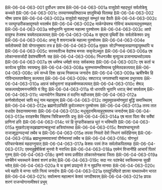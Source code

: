 BR-06-04-063-001  दुर्योधन उवाच
BR-06-04-063-001a वासुदेवो महद्भूतं सर्वलोकेषु कथ्यते
BR-06-04-063-001c तस्यागमम्प्रतिष्ठाञ्च ज्ञातुमिच्छे पितामह
BR-06-04-063-002  भीष्म उवाच
BR-06-04-063-002a वासुदेवो महद्भूतं सम्भूतं सह दैवतैः
BR-06-04-063-002c न परम्पुण्डरीकाक्षाद्दृश्यते भरतर्षभ
BR-06-04-063-002e मार्कण्डेयश्च गोविन्दं कथयत्यद्भुतम्महत्
BR-06-04-063-003a सर्वभूतानि भूतात्मा महात्मा पुरुषोत्तमः
BR-06-04-063-003c आपो वायुश्च तेजश्च त्रयमेतदकल्पयत्
BR-06-04-063-004a स सृष्ट्वा पृथिवीं देवः सर्वलोकेश्वरः प्रभुः
BR-06-04-063-004c अप्सु वै शयनञ्चक्रे महात्मा पुरुषोत्तमः
BR-06-04-063-004e सर्वतोयमयो देवो योगात्सुष्वाप तत्र ह
BR-06-04-063-005a मुखतः सोऽग्निमसृजत्प्राणाद्वायुमथापि च
BR-06-04-063-005c सरस्वतीञ्च वेदांश्च मनसः ससृजेऽच्युतः
BR-06-04-063-006a एष लोकान्ससर्जादौ देवांश्चर्षिगणैः सह
BR-06-04-063-006c निधनञ्चैव मृत्युञ्च प्रजानाम्प्रभवोऽव्ययः
BR-06-04-063-007a एष धर्मश्च धर्मज्ञो वरदः सर्वकामदः
BR-06-04-063-007c एष कर्ता च कार्यञ्च पूर्वदेवः स्वयम्प्रभुः
BR-06-04-063-008a भूतम्भव्यम्भविष्यच्च पूर्वमेतदकल्पयत्
BR-06-04-063-008c उभे सन्ध्ये दिशः खञ्च नियमञ्च जनार्दनः
BR-06-04-063-009a ऋषींश्चैव हि गोविन्दस्तपश्चैवानु कल्पयत्
BR-06-04-063-009c स्रष्टारञ् जगतश्चापि महात्मा प्रभुरव्ययः
BR-06-04-063-010a अग्रजं सर्वभूतानां सङ्कर्षणमकल्पयत्
BR-06-04-063-010c शेषञ् चाकल्पयद्देवमनन्तमिति यं विदुः
BR-06-04-063-011a यो धारयति भूतानि धराञ् चेमां सपर्वताम्
BR-06-04-063-011c ध्यानयोगेन विप्राश्च तं वदन्ति महौजसम्
BR-06-04-063-012a कर्णस्रोतोद्भवं चापि मधुं नाम महासुरम्
BR-06-04-063-012c तमुग्रमुग्रकर्माणमुग्रां बुद्धिं समास्थितम्
BR-06-04-063-012e ब्रह्मणोऽपचितिं कुर्वञ्जघान पुरुषोत्तमः
BR-06-04-063-013a तस्य तात वधादेव देवदानवमानवाः
BR-06-04-063-013c मधुसूदनमित्याहुरृषयश्च जनार्दनम्
BR-06-04-063-013e वराहश्चैव सिंहश्च त्रिविक्रमगतिः प्रभुः
BR-06-04-063-014a एष माता पिता चैव सर्वेषां प्राणिनां हरिः
BR-06-04-063-014c परं हि पुण्डरीकाक्षान्न भूतं न भविष्यति
BR-06-04-063-015a मुखतोऽसृजद्ब्राह्मणान्बाहुभ्यां क्षत्रियांस्तथा
BR-06-04-063-015c वैश्यांश्चाप्यूरुतो राजञ्शूद्रान्पद्भ्यां तथैव च
BR-06-04-063-015e तपसा नियतो देवो निधानं सर्वदेहिनाम्
BR-06-04-063-016a ब्रह्मभूतममावास्यां पौर्णमास्यां तथैव च
BR-06-04-063-016c योगभूतं परिचरन्केशवं महदाप्नुयात्
BR-06-04-063-017a केशवः परमं तेजः सर्वलोकपितामहः
BR-06-04-063-017c एवमाहुर्हृषीकेशं मुनयो वै नराधिप
BR-06-04-063-018a एवमेनं विजानीहि आचार्यं पितरं गुरुम्
BR-06-04-063-018c कृष्णो यस्य प्रसीदेत लोकास्तेनाक्षया जिताः
BR-06-04-063-019a यश्चैवैनं भयस्थाने केशवं शरणं व्रजेत्
BR-06-04-063-019c सदा नरः पठंश्चेदं स्वस्तिमान्स सुखी भवेत्
BR-06-04-063-020a ये च कृष्णं प्रपद्यन्ते ते न मुह्यन्ति मानवाः
BR-06-04-063-020c भये महति ये मग्नाः पाति नित्यं जनार्दनः
BR-06-04-063-021a एतद्युधिष्ठिरो ज्ञात्वा याथातथ्येन भारत
BR-06-04-063-021c सर्वात्मना महात्मानं केशवं जगदीश्वरम्
BR-06-04-063-021e प्रपन्नः शरणं राजन्योगानामीश्वरं प्रभुम्

